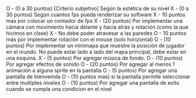 

O - (0 a 30 puntos) [Criterio subjetivo] Según la estética de su nivel
X - (0 a 30 puntos) Según cuantos fps pueda renderizar su software
    X - 10 puntos mas por colocar un contador de fps
X - (20 puntos) Por implementar una cámara con movimiento hacia delante y hacia atrás y rotación (como  la que hicimos en clase)
X - No debe poder atravesar a las paredes 
O - 10 puntos más por implementar rotación con el mouse (solo horizontal)
O - (10 puntos) Por implementar un minimapa que muestre la posición de jugador en el mundo. No puede estar lado a lado del mapa principal, debe estar en una esquina. 
X - (5 puntos) Por agregar música de fondo.
O - (10 puntos) Por agregar efectos de sonido
O - (20 puntos) Por agregar al menos 1 animación a alguna sprite en la pantalla
O - (5 puntos) Por agregar una pantalla de bienvenida 
O - (10 puntos mas) si la pantalla permite seleccionar entre multiples niveles 
O - (10 puntos) Por agregar una pantalla de exito cuando se cumpla una condicion en el nivel
